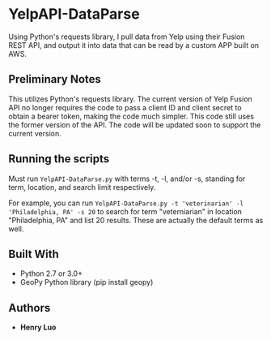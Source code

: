 # YelpAPI-DataParse
Using Python's requests library, I pull data from Yelp using their Fusion REST API, and output it into data that can be read by a custom APP built on AWS.

## Preliminary Notes

This utilizes Python's requests library. The current version of Yelp Fusion API no longer requires the code to pass a client ID and client secret to obtain a bearer token, making the code much simpler. This code still uses the former version of the API. The code will be updated soon to support the current version.

## Running the scripts

Must run `YelpAPI-DataParse.py` with terms -t, -l, and/or -s, standing for term, location, and search limit respectively. 

For example, you can run `YelpAPI-DataParse.py -t 'veterinarian' -l 'Philadelphia, PA' -s 20` to search for term "veterniarian" in location "Philadelphia, PA" and list 20 results. These are actually the default terms as well. 

## Built With

* Python 2.7 or 3.0+
* GeoPy Python library (pip install geopy)

## Authors

* **Henry Luo** 
